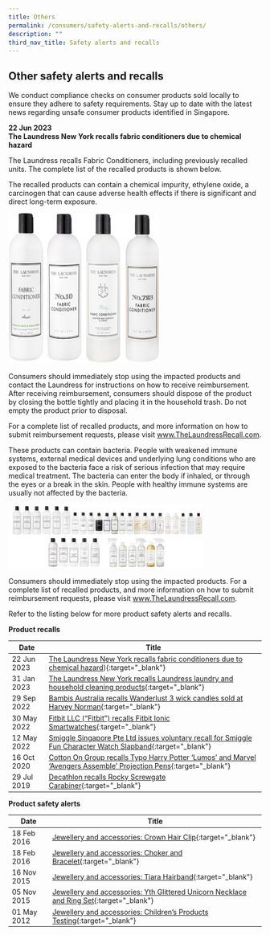 ```yaml
---
title: Others
permalink: /consumers/safety-alerts-and-recalls/others/
description: ""
third_nav_title: Safety alerts and recalls
---
```

## Other safety alerts and recalls
We conduct compliance checks on consumer products sold locally to ensure they adhere to safety requirements. Stay up to date with the latest news regarding unsafe consumer products identified in Singapore.

**22 Jun 2023**<br>
**The Laundress New York recalls fabric conditioners due to chemical hazard**<br>

The Laundress recalls Fabric Conditioners, including previously recalled units. The complete list of the recalled products is shown below. 

The recalled products can contain a chemical impurity, ethylene oxide, a carcinogen that can cause adverse health effects if there is significant and direct long-term exposure. 

<img src="/images/product-safety-alerts-and-recalls/Others/the%20laundress%20fabric%20conditioner.png" style="width:300px;height:300px;">


Consumers should immediately stop using the impacted products and contact the Laundress for instructions on how to receive reimbursement. After receiving reimbursement, consumers should dispose of the product by closing the bottle tightly and placing it in the household trash. Do not empty the product prior to disposal. 

For a complete list of recalled products, and more information on how to submit reimbursement requests, please visit www.TheLaundressRecall.com. 


These products can contain bacteria. People with weakened immune systems, external medical devices and underlying lung conditions who are exposed to the bacteria face a risk of serious infection that may require medical treatment. The bacteria can enter the body if inhaled, or through the eyes or a break in the skin. People with healthy immune systems are usually not affected by the bacteria.

<img src="/images/product-safety-alerts-and-recalls/others/the-laundress.png" alt="The Laundress" style="width:388px;height:128px;">

Consumers should immediately stop using the impacted products. For a complete list of recalled products, and more information on how to submit reimbursement requests, please visit www.TheLaundressRecall.com.

Refer to the listing below for more product safety alerts and recalls.

**Product recalls**

|Date|Title|
|---|---|
|22 Jun 2023|[The Laundress New York recalls fabric conditioners due to chemical hazard](/files/product-safety-alerts-and-recalls/Others/others-recall-2023-06-22-thelaundress_fabricconditioner.pdf)){:target="_blank"}|
|31 Jan 2023|[The Laundress New York recalls Laundress laundry and household cleaning products](/files/product-safety-alerts-and-recalls/others/others-recall-2023-01-31-the-laundress.pdf){:target="_blank"}|
|29 Sep 2022|[Bambis Australia recalls Wanderlust 3 wick candles sold at Harvey Norman](/files/product-safety-alerts-and-recalls/recreational-products/recreational-products-recall-2022-09-29-Bambis-Australia-recalls-Wanderlust-3-wick-candles.pdf){:target="_blank"}|
|30 May 2022|[Fitbit LLC (“Fitbit”) recalls Fitbit Ionic Smartwatches](/files/product-safety-alerts-and-recalls/recreational-products/recreational-products-recall-2022-05-30-Fitbit-recalls-Fitbit-Ionic-Smartwatches.pdf){:target="_blank"}|
|12 May 2022|[Smiggle Singapore Pte Ltd issues voluntary recall for Smiggle Fun Character Watch Slapband](/files/product-safety-alerts-and-recalls/children-products/Smiggle-watch-12-May-2022.pdf){:target="_blank"}|
|16 Oct 2020 &nbsp; &nbsp; |[Cotton On Group recalls Typo Harry Potter ‘Lumos’ and Marvel ‘Avengers Assemble’ Projection Pens](/files/product-safety-alerts-and-recalls/children-products/children-products-recall-2020-10-16-cotton-on-group-recalls-typo-harry-potter-projection-pens.pdf){:target="_blank"}|
|29 Jul 2019|[Decathlon recalls Rocky Screwgate Carabiner](/files/product-safety-alerts-and-recalls/recreational-products/recreational-products-recall-2019-07-29-decathlon-recalls-rocky-screwgate-carabiner.pdf){:target="_blank"}|

**Product safety alerts**

|Date|Title|
|---|---|
|18 Feb 2016|[Jewellery and accessories: Crown Hair Clip](/files/product-safety-alerts-and-recalls/children-products/children-products-alert-2016-02-18-crown-hair-clip.pdf){:target="_blank"}|
|18 Feb 2016|[Jewellery and accessories: Choker and Bracelet](/files/product-safety-alerts-and-recalls/children-products/children-products-alert-2016-02-18-choker-and-bracelet.pdf){:target="_blank"}|
|16 Nov 2015|[Jewellery and accessories: Tiara Hairband](/files/product-safety-alerts-and-recalls/children-products/children-products-alert-2015-11-16-tiara-hairband.pdf){:target="_blank"}|
|05 Nov 2015|[Jewellery and accessories: Yth Glittered Unicorn Necklace and Ring Set](/files/product-safety-alerts-and-recalls/children-products/children-products-alert-2015-11-05-yth-glittered-unicorn-necklace-and-ring-set.pdf){:target="_blank"}|
|01 May 2012|[Jewellery and accessories: Children’s Products Testing](/files/product-safety-alerts-and-recalls/children-products/children-products-alert-2012-05-01-children-products-testing.pdf){:target="_blank"}|